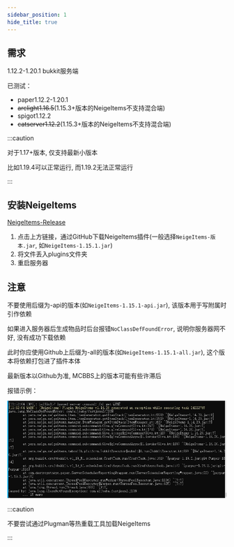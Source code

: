 ```yaml
---
sidebar_position: 1
hide_title: true
---
```


## 需求

1.12.2-1.20.1 bukkit服务端

已测试：
* paper1.12.2-1.20.1
* ~~arclight1.16.5~~(1.15.3+版本的NeigeItems不支持混合端)
* spigot1.12.2
* ~~catserver1.12.2~~(1.15.3+版本的NeigeItems不支持混合端)

:::caution

对于1.17+版本, 仅支持最新小版本

比如1.19.4可以正常运行, 而1.19.2无法正常运行

:::

## 安装NeigeItems

[NeigeItems-Release](https://github.com/Neige7/NeigeItems-Kotlin/releases)

1. 点击上方链接，通过GitHub下载NeigeItems插件(一般选择`NeigeItems-版本.jar`, 如`NeigeItems-1.15.1.jar`)
2. 将文件丢入plugins文件夹
3. 重启服务器

## 注意

不要使用后缀为-api的版本(如`NeigeItems-1.15.1-api.jar`), 该版本用于写附属时引作依赖

如果进入服务器后生成物品时后台报错`NoClassDefFoundError`, 说明你服务器网不好, 没有成功下载依赖

此时你应使用Github上后缀为-all的版本(如`NeigeItems-1.15.1-all.jar`), 这个版本将依赖打包进了插件本体

最新版本以Github为准, MCBBS上的版本可能有些许滞后

报错示例：

![](_images/未成功下载依赖.jpg)

:::caution

不要尝试通过Plugman等热重载工具加载NeigeItems

:::
